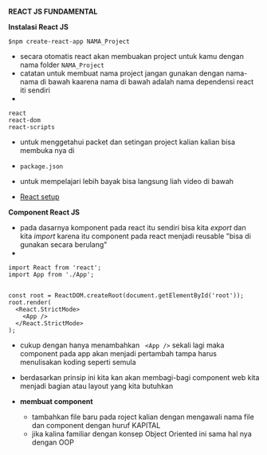 **REACT JS FUNDAMENTAL**

**Instalasi React JS**

```
$npm create-react-app NAMA_Project
```

- secara otomatis react akan membuakan project untuk kamu dengan nama folder `NAMA_Project`
- catatan untuk membuat nama project jangan gunakan dengan nama-nama di bawah kaarena nama di bawah adalah nama dependensi react iti sendiri
-

```
react
react-dom
react-scripts
```

- untuk menggetahui packet dan setingan project kalian kalian bisa membuka nya di
- `package.json`

- untuk mempelajari lebih bayak bisa langsung liah video di bawah
- [React setup](https://www.youtube.com/watch?v=mPpwjVujkYQ&list=PLx4zY98IACXiEgcKQ6j41lm9rx5rl-YcX&index=1)

**Component React JS**

- pada dasarnya komponent pada react itu sendiri bisa kita _export_ dan kita _import_ karena itu component pada react menjadi reusable "bisa di gunakan secara berulang"
-

```
import React from 'react';
import App from './App';


const root = ReactDOM.createRoot(document.getElementById('root'));
root.render(
  <React.StrictMode>
    <App />
  </React.StrictMode>
);
```

- cukup dengan hanya menambahkan ` <App />` sekali lagi
  maka component pada app akan menjadi pertambah tampa harus menulisakan koding seperti semula

- berdasarkan prinsip ini kita kan akan membagi-bagi component web kita menjadi bagian atau layout yang kita butuhkan

- **membuat component**
  - tambahkan file baru pada roject kalian dengan mengawali nama file dan component dengan huruf KAPITAL
  - jika kalina familiar dengan konsep Object Oriented ini sama hal nya dengan OOP
